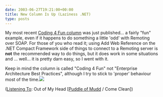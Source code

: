 ```yaml
---
date: 2003-06-27T19:21:00+00:00
title: New Column Is Up (Laziness .NET)
type: posts
---
```

My most recent [Coding 4 Fun column](http://msdn.microsoft.com/library/default.asp?url=/library/en-us/dncodefun/html/code4fun06272003.asp) was just published... a fairly "fun" example, even if it happens to do something a little 'odd' with Remoting over SOAP. For those of you who read it; using Add Web Reference on the .NET Compact Framework side of things to connect to a Remoting server is **not** the recommended way to do things, but it does work in some situations and ... well... it is pretty darn easy, so I went with it.

Keep in mind the column is called "Coding 4 Fun" not "Enterprise Architecture Best Practices", although I try to stick to 'proper' behaviour most of the time.![](http://help.microsoft.com/!data/en_us/data/messengerv47_xpxchg.its51/$content$/wink_smile.gif)


  ([Listening To](https://learn.microsoft.com/en-us/previous-versions/dotnet/articles/ms973230(v=msdn.10)): Out of My Head [[Puddle of Mudd](https://open.spotify.com/search/Puddle%20of%20Mudd/artists) / Come Clean])
